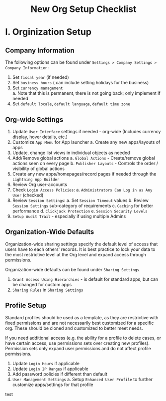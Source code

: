 <h1 style=text-align:center>New Org Setup Checklist</h1>

# I. Orginization Setup

## Company Information

The following options can be found under `Settings > Company Settings > Company Information`:

1. Set `fiscal year` (if needed)
2. Set `business hours` ( can include setting holidays for the business)
3. Set `currency management`  
   a. Note that this is permanent, there is not going back; only implement if needed
4. Set `default locale`, `default language`, `default time zone`

## Org-wide Settings

1. Update `User Interface` settings if needed - org-wide (Includes currency display, hover details, etc.)
2. Customize `App Menu` for App launcher
   a. Create any new apps/layouts of apps
3. Update, change list views in individual objects as needed
4. Add/Remove global actions
   a. `Global Actions` - Create/remove global actions seen on every page
   b. `Publisher Layouts` - Controls the order / visibility of global actions
5. Create any new apps/homepages/record pages if needed through the `Lightning App Builder`
6. Review Org user-accounts
7. Check `Login Access Policies`:
   a. `Administrators Can Log in as Any User` (checked)
8. Review `Session Settings`:
   a. Set `Session Timeout` values
   b. Review `Session Settings` sub-category of requirements
   c. `Caching` for better performance
   d. `Clickjack Protection`
   e. `Session Security Levels`
9. `Setup Audit Trail` - especially if using multiple Admins

## Organization-Wide Defaults

Organization-wide sharing settings specify the default level of access that users have to each others' records. It is best practice to lock your data to the most restrictive level at the Org level and expand access through permissions.

Organization-wide defaults can be found under `Sharing Settings`.

1. `Grant Access Using Hierarchies` - is default for standard apps, but can be changed for custom apps
2. `Sharing Rules` in `Sharing Settings` 

## Profile Setup

Standard profiles should be used as a template, as they are restrictive with fixed permissions and are not necessarily best customized for a specific org. These should be cloned and customized to better meet needs.

If you need additional access (e.g. the ability for a profile to delete cases, or have certain access, use permissions sets over creating new profiles). Permission sets only expand user permissions and do not affect profile permissions.

1. Update `Login Hours` if applicable
2. Update `Login IP Ranges` if applicable
3. Add password policies if different than default
4. `User Management Settings`
   a. Setup `Enhanced User Profile` to further customize apps/settings for that profile


test